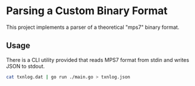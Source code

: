# Parsing a Custom Binary Format

This project implements a parser of a theoretical "mps7" binary format.

## Usage

There is a CLI utility provided that reads MPS7 format from stdin and writes JSON to stdout.

```sh
cat txnlog.dat | go run ./main.go > txnlog.json
```

